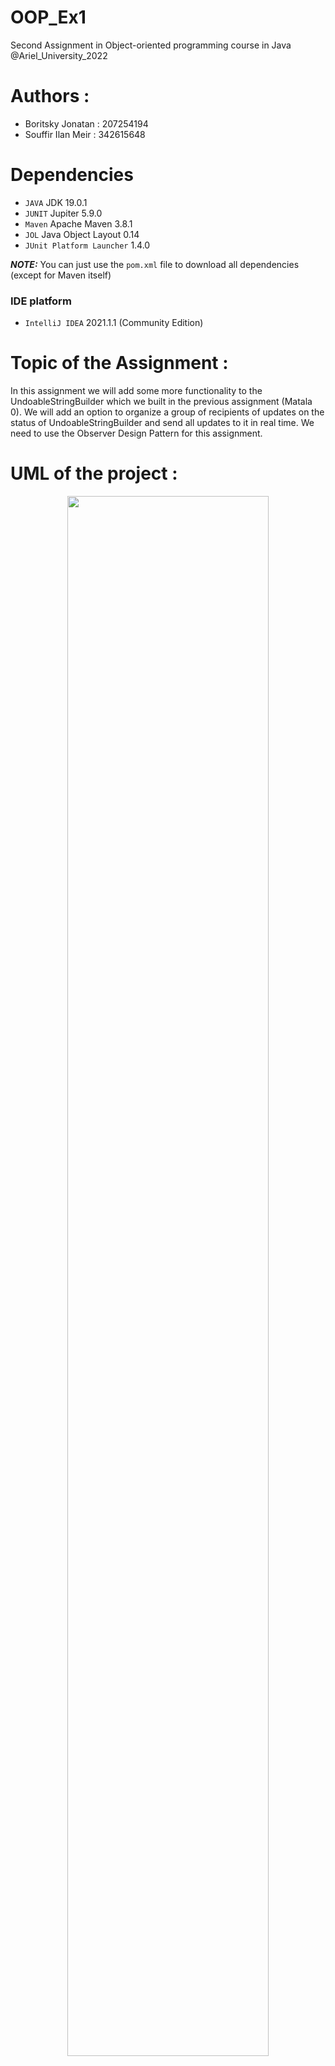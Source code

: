 # OOP_Ex1
Second Assignment in Object-oriented programming course in Java @Ariel_University_2022

# Authors :
* Boritsky Jonatan : 207254194
* Souffir Ilan Meir : 342615648

# Dependencies

* ``JAVA`` JDK 19.0.1
* ``JUNIT`` Jupiter 5.9.0
* ``Maven`` Apache Maven 3.8.1
* ``JOL`` Java Object Layout 0.14
* ``JUnit Platform Launcher`` 1.4.0

**_NOTE:_**  You can just use the ``pom.xml`` file to download all dependencies (except for Maven itself)

### IDE platform
* ``IntelliJ IDEA`` 2021.1.1 (Community Edition)

# Topic of the Assignment :
In this assignment we will add some more functionality to the UndoableStringBuilder which we built in the previous assignment (Matala 0).
We will add an option to organize a group of recipients of updates on the status of UndoableStringBuilder and send all updates to it in real time.
We need to use the Observer Design Pattern for this assignment.

# UML of the project :
<p align="center">
  <img align="center" width=80% src = "https://user-images.githubusercontent.com/55143087/209832084-7db0a792-e29b-4779-8f8d-42b60990d4f8.png"/>
</p>



# Ex1 contains 2 Interfaces :
* Member.java
* Sender.java

# Ex1 contains 2 implementations :
* ConcreteMember.java : which is an implement of Member interface which describes the recipient of the updates (Observer).
* GroupAdmin.java : which is an implement of Sender interface which describes the sender of the updates (Observable).
 
# Ex1 contains also :
* UndoableStringBuilder.java : our class from the assignment 0.
* JvmUtilities.java
* Our tests in the test package : ConcreteMemberTest.java , GroupAdminTest.java , Tests.java (from the assignment).

# 1) ConcreteMember.java
This class is an implement of Member interface which describes the recipient of the updates (Observer) and contains a copy (copy sallow) of the shared UndoableStringBuilder. This class includes an update method to notify the member on the last change done to the UndoableStringBuilder.
The JUNIT test of this class is ConcreteMemberTest.java in OOP_EX1/src/test/java/observer/ConcreteMemberTest.java/

Objects of this class :
* private String name --> the name of the member
* private UndoableStringBuilder usb --> the copy of the shared UndoableStringBuilder
* private String lastChange --> the last change done to the UndoableStringBuilder
 
We are going to explains each methods :
* ConcreteMember(String name) --> Constructor (given name of the member).
* update(UndoableStringBuilder usb) --> Updates the member on the last change done to the UndoableStringBuilder.
* getName() --> This method returns the name of the member (for testing purpose).
* getUsb() --> This method returns the UndoableStringBuilder (for testing purpose).
* getLastChange() --> This method returns the last change done to the UndoableStringBuilder (for testing purpose).
 
# 2) GroupAdmin.java
This class is an implement of Sender interface, which describes the sender of the updates (Observable) and contains the states pool (UndoableStringBuilder)
This class includes a list of observers (members) who should receive updates on any change made to the data, the list of observers is implemented with a HashSet (because it's the better data structure when we compare the רuntime efficiency. The class includes methods to register and unregister observers, and contains calls to the UndoableStringBuilder methods.
The JUNIT test of this class is GroupAdminTest.java in OOP_EX1/src/test/java/observer/GroupAdminTest.java/

Objects of this class :
* private HashSet<Member> observers --> the list of observers (members)
* private UndoableStringBuilder usb --> the states pool (UndoableStringBuilder)

We are going to explains each methods :
* GroupAdmin(UndoableStringBuilder usb) --> Constructor (the states pool (UndoableStringBuilder)).
* register(Member obj) --> Registers a new observer (member) to the list of observers. Check if the observer is already in the list, if not, add it.
* unregister(Member obj) --> Unregisters an observer (member) from the list of observers. Check if the observer is in the list, if so, remove it.
* insert(int offset, String obj) --> Inserts the string into mutable characters sequence.
* append(String obj) --> Appends the required string to the mutable characters sequence.
* delete(int start, int end) --> Removes the characters from specified range of this sequence.
* undo() --> Come back to the previous state of the UndoableStringBuilder.
* getObservers() --> The method come back to the list of members (observers) (for testing purpose).
* getUsb() --> The method come back to the states pool (UndoableStringBuilder) (for testing purpose).

# 3) Tests.java
this class proposes the tests that we made for ConcreteMember.java and GroupAdmin.java with the help of the class JvmUtilities.java.
We are testing these 7 methods :
* register()  --> This method tests the register method from GroupAdmin.java
* unregister() --> This method tests the unregister method from GroupAdmin.java
* insert() --> This method tests the notifyObservers method from GroupAdmin.java
* append() --> This method tests the append method from GroupAdmin.java
* delete() --> This method tests the delete method from GroupAdmin.java
* undo() --> This method tests the undo method from GroupAdmin.java
* update() --> This method tests the update method from ConcreteMember.java

## Results for the tests
```
-------------------------------------------------------------------------------
Test set: Tests
-------------------------------------------------------------------------------
Tests run: 7, Failures: 0, Errors: 0, Skipped: 0, Time elapsed: 22.93 sec - in Tests

```


# How to run ? (Installing)
For Windows OS:  
1. Make sure you have git installed on your machine
2. Download the project from GitHub
```
$ git clone https://github.com/ilan2505/OOP_EX1.git
```
3. Download Apache Maven from [here](https://maven.apache.org/download.cgi)
4. Add a new system variable named ``MAVEN_HOME`` and set its value to the path of your Maven installation directory
   * Add New System variable for example directory: ``C:\Program Files\apache-maven-3.8.1``
   ```
    MAVEN_HOME = C:\Program Files\apache-maven-3.8.1
    ```
   * Add ``%MAVEN_HOME%\bin`` to the ``PATH`` variable
    ```
     PATH = %MAVEN_HOME%\bin
    ```
5. Open the command line as an **administrator** and navigate to the project folder.
6. Run the following command to build the project using ``Maven``:
```
$ mvn clean test
```
7. If the build was successful, you should see the following output:
```
[INFO] ------------------------------------------------------------------------
[INFO] BUILD SUCCESS
[INFO] ------------------------------------------------------------------------
[INFO] Total time:  10.470 s
[INFO] Finished at: 2022-12-25T09:42:09+02:00
[INFO] ---------------------------------
```
8. You can also see the results of the tests in command line:
```
-------------------------------------------------------
 T E S T S
-------------------------------------------------------
Running Tests
???? 27, 2022 8:21:53 ????? Tests append
INFO: JVM info: PID= 13688, Total Memory = 132120576, Available Cores = 4
# WARNING: Unable to attach Serviceability Agent. You can try again with escalated privileges. Two options: a) use -Djol.tryWithSudo=true to try with sudo; b) echo 0 | sudo tee /proc/sys/kernel/yama/ptrace_scope
???? 27, 2022 8:21:57 ????? Tests append
INFO: After append, the total size of the groupAdmin is: Total Memory = 2066000
???? 27, 2022 8:21:58 ????? Tests append
INFO: Address = observer.GroupAdmin@19a31b9dd footprint:
     COUNT       AVG       SUM   DESCRIPTION
     20003        48    960144   [B
         1        56        56   [Ljava.lang.Object;
         1     65552     65552   [Ljava.util.HashMap$Node;
         1        16        16   java.lang.Object
     20002        24    480048   java.lang.String
         1        24        24   java.lang.StringBuilder
         1        48        48   java.util.HashMap
         1        16        16   java.util.HashMap$KeySet
     10000        32    320000   java.util.HashMap$Node
         1        16        16   java.util.HashSet
         1        32        32   java.util.Stack
     10000        24    240000   observer.ConcreteMember
         1        24        24   observer.GroupAdmin
         1        24        24   observer.UndoableStringBuilder
     60015             2066000   (total)
???? 27, 2022 8:21:58 ????? Tests append
INFO: JVM info: PID= 13688, Total Memory = 206569472, Available Cores = 4
-----------------------------------------------------------------------------------------
...
...
...
```

 

